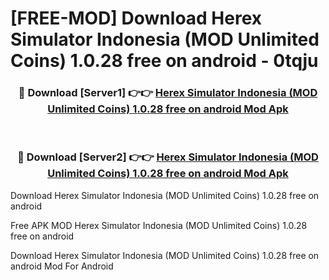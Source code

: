 # [FREE-MOD] Download Herex Simulator Indonesia (MOD Unlimited Coins) 1.0.28 free on android - 0tqju


<div align="center">
<h3>🔴 Download [Server1] 👉👉 <a href="https://apk-comot.site?title=Herex_Simulator_Indonesia_(MOD_Unlimited_Coins)_1.0.28_free_on_android">Herex Simulator Indonesia (MOD Unlimited Coins) 1.0.28 free on android Mod Apk</a></h3><br>

<h3>🔴 Download [Server2] 👉👉 <a href="https://apk-comot.site?title=Herex_Simulator_Indonesia_(MOD_Unlimited_Coins)_1.0.28_free_on_android">Herex Simulator Indonesia (MOD Unlimited Coins) 1.0.28 free on android Mod Apk</a></h3>
</div>



Download Herex Simulator Indonesia (MOD Unlimited Coins) 1.0.28 free on android 

Free APK MOD Herex Simulator Indonesia (MOD Unlimited Coins) 1.0.28 free on android 

Download Herex Simulator Indonesia (MOD Unlimited Coins) 1.0.28 free on android Mod For Android
